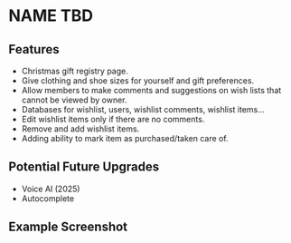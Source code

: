 # NAME TBD

## Features
* Christmas gift registry page.
* Give clothing and shoe sizes for yourself and gift preferences.
* Allow members to make comments and suggestions on wish lists that cannot be viewed by owner.
* Databases for wishlist, users, wishlist comments, wishlist items...
* Edit wishlist items only if there are no comments.
* Remove and add wishlist items.
* Adding ability to mark item as purchased/taken care of.

## Potential Future Upgrades
* Voice AI (2025)
* Autocomplete

## Example Screenshot

